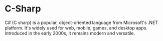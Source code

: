 # C-Sharp
C# (C sharp) is a popular, object-oriented language from Microsoft's .NET platform. It's widely used for web, mobile, games, and desktop apps. Introduced in the early 2000s, it remains modern and versatile.
